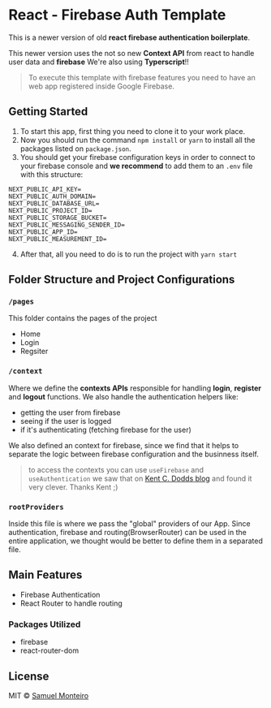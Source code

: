 # React - Firebase Auth Template

This is a newer version of old **react firebase authentication boilerplate**.

This newer version uses the not so new **Context API** from react to handle user data and **firebase**
We're also using **Typerscript**!!

> To execute this template with firebase features you need to have an web app registered inside Google Firebase.

## Getting Started

1. To start this app, first thing you need to clone it to your work place.
2. Now you should run the command `npm install` or `yarn` to install all the packages listed on `package.json`.
3. You should get your firebase configuration keys in order to connect to your firebase console and **we recommend** to add them to an `.env` file with this structure:

```
NEXT_PUBLIC_API_KEY=
NEXT_PUBLIC_AUTH_DOMAIN=
NEXT_PUBLIC_DATABASE_URL=
NEXT_PUBLIC_PROJECT_ID=
NEXT_PUBLIC_STORAGE_BUCKET=
NEXT_PUBLIC_MESSAGING_SENDER_ID=
NEXT_PUBLIC_APP_ID=
NEXT_PUBLIC_MEASUREMENT_ID=
```

4. After that, all you need to do is to run the project with `yarn start`

## Folder Structure and Project Configurations

### `/pages`

This folder contains the pages of the project

- Home
- Login
- Regsiter

### `/context`

Where we define the **contexts APIs** responsible for handling **login**, **register** and **logout** functions. We also handle the authentication helpers like:

- getting the user from firebase
- seeing if the user is logged
- if it's authenticating (fetching firebase for the user)

We also defined an context for firebase, since we find that it helps to separate the logic between firebase configuration and the businness itself.

> to access the contexts you can use `useFirebase` and `useAuthentication` we saw that on [Kent C. Dodds blog](https://kentcdodds.com/blog/how-to-use-react-context-effectively) and found it very clever. Thanks Kent ;)

### `rootProviders`

Inside this file is where we pass the "global" providers of our App. Since authentication, firebase and routing(BrowserRouter) can be used in the entire application, we thought would be better to define them in a separated file.

## Main Features

- Firebase Authentication
- React Router to handle routing

### Packages Utilized

- firebase
- react-router-dom

## License

MIT © [Samuel Monteiro](https://samuelmonteiro.netlify.com/)
